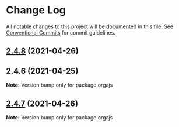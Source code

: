 # Change Log

All notable changes to this project will be documented in this file.
See [Conventional Commits](https://conventionalcommits.org) for commit guidelines.

## [2.4.8](https://github.com/orgapp/orgajs/compare/v2.4.7...v2.4.8) (2021-04-26)



## 2.4.6 (2021-04-25)

**Note:** Version bump only for package orgajs





## [2.4.7](https://github.com/orgapp/orgajs/compare/v2.4.6...v2.4.7) (2021-04-26)

**Note:** Version bump only for package orgajs
